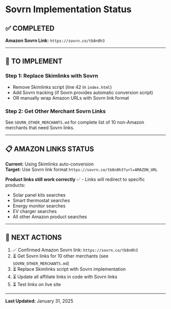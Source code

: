# Sovrn Implementation Status

## ✅ COMPLETED

**Amazon Sovrn Link:** `https://sovrn.co/tb8n0h3`

---

## 🔄 TO IMPLEMENT

### Step 1: Replace Skimlinks with Sovrn
- Remove Skimlinks script (line 42 in `index.html`)
- Add Sovrn tracking (if Sovrn provides automatic conversion script)
- OR manually wrap Amazon URLs with Sovrn link format

### Step 2: Get Other Merchant Sovrn Links
See `SOVRN_OTHER_MERCHANTS.md` for complete list of 10 non-Amazon merchants that need Sovrn links.

---

## 📋 AMAZON LINKS STATUS

**Current:** Using Skimlinks auto-conversion  
**Target:** Use Sovrn link format `https://sovrn.co/tb8n0h3?url=AMAZON_URL`

**Product links still work correctly** ✅ - Links will redirect to specific products:
- Solar panel kits searches
- Smart thermostat searches  
- Energy monitor searches
- EV charger searches
- All other Amazon product searches

---

## 🎯 NEXT ACTIONS

1. ✅ Confirmed Amazon Sovrn link: `https://sovrn.co/tb8n0h3`
2. ⏳ Get Sovrn links for 10 other merchants (see `SOVRN_OTHER_MERCHANTS.md`)
3. ⏳ Replace Skimlinks script with Sovrn implementation
4. ⏳ Update all affiliate links in code with Sovrn links
5. ⏳ Test links on live site

---

**Last Updated:** January 31, 2025

